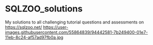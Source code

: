 # SQLZOO_solutions
My solutions to all challenging tutorial questions and assessments on https://sqlzoo.net/
https://user-images.githubusercontent.com/55864839/94442581-7b249400-01e7-11eb-8c24-af57ad97fb0a.jpg
